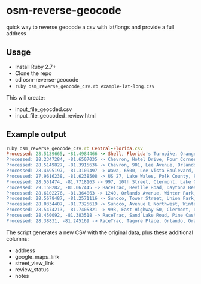 # osm-reverse-geocode
quick way to reverse geocode a csv with lat/longs and provide a full address

## Usage

- Install Ruby 2.7+
- Clone the repo
- cd osm-reverse-geocode
- ```ruby osm_reverse_geocode_csv.rb example-lat-long.csv```

This will create:

- input_file_geocded.csv
- input_file_geocoded_review.html

## Example output

```ruby
ruby osm_reverse_geocode_csv.rb Central-Florida.csv
Processed: 28.5139665, -81.4984466 -> Shell, Florida's Turnpike, Orange County, Florida, 32835, United States
Processed: 28.2347284, -81.6507035 -> Chevron, Hotel Drive, Four Corners, Polk County, Florida, 33896, United States
Processed: 28.5149827, -81.3915636 -> Chevron, 901, Lee Avenue, Orlando, Orange County, Florida, 32805, United States
Processed: 28.4695197, -81.3109497 -> Wawa, 6500, Lee Vista Boulevard, Airport North, Orlando, Orange County, Florida, 32822, United States
Processed: 27.9616238, -81.6238508 -> US 27, Lake Wales, Polk County, Florida, 33977, United States
Processed: 28.551474, -81.7718163 -> 997, 10th Street, Clermont, Lake County, Florida, 34711, United States
Processed: 29.158282, -81.067445 -> RaceTrac, Beville Road, Daytona Beach, Volusia County, Florida, 32119, United States
Processed: 28.6102276, -81.364863 -> 1240, Orlando Avenue, Winter Park, Orange County, Florida, 32789, United States
Processed: 28.5678487, -81.2571116 -> Sunoco, Tower Street, Union Park, Orange County, Florida, 32817, United States
Processed: 28.0334407, -81.7325619 -> Sunoco, Avenue L Northwest, Winter Haven, Polk County, Florida, 33881, United States
Processed: 28.5474213, -81.7405321 -> 998, East Highway 50, Clermont, Lake County, Florida, 32711, United States
Processed: 28.450092, -81.383518 -> RaceTrac, Sand Lake Road, Pine Castle, Sky Lake, Orange County, Florida, 32089, United States
Processed: 28.38831, -81.245169 -> RaceTrac, Tagore Place, Orlando, Orange County, Florida, 32832, United States
```

The script generates a new CSV with the original data, plus these additional columns:

- address
- google_maps_link
- street_view_link
- review_status
- notes
